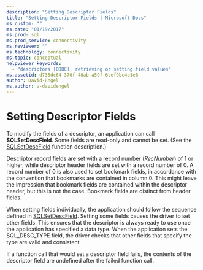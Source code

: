 ```yaml
---
description: "Setting Descriptor Fields"
title: "Setting Descriptor Fields | Microsoft Docs"
ms.custom: ""
ms.date: "01/19/2017"
ms.prod: sql
ms.prod_service: connectivity
ms.reviewer: ""
ms.technology: connectivity
ms.topic: conceptual
helpviewer_keywords: 
  - "descriptors [ODBC], retrieving or setting field values"
ms.assetid: d735dc64-370f-48ab-a59f-6cef9bc4e1e8
author: David-Engel
ms.author: v-davidengel
---
```

# Setting Descriptor Fields
To modify the fields of a descriptor, an application can call **SQLSetDescField**. Some fields are read-only and cannot be set. (See the [SQLSetDescField](../../../odbc/reference/syntax/sqlsetdescfield-function.md) function description.)  
  
 Descriptor record fields are set with a record number (*RecNumber*) of 1 or higher, while descriptor header fields are set with a record number of 0. A record number of 0 is also used to set bookmark fields, in accordance with the convention that bookmarks are contained in column 0. This might leave the impression that bookmark fields are contained within the descriptor header, but this is not the case. Bookmark fields are distinct from header fields.  
  
 When setting fields individually, the application should follow the sequence defined in [SQLSetDescField](../../../odbc/reference/syntax/sqlsetdescfield-function.md). Setting some fields causes the driver to set other fields. This ensures that the descriptor is always ready to use once the application has specified a data type. When the application sets the SQL_DESC_TYPE field, the driver checks that other fields that specify the type are valid and consistent.  
  
 If a function call that would set a descriptor field fails, the contents of the descriptor field are undefined after the failed function call.
